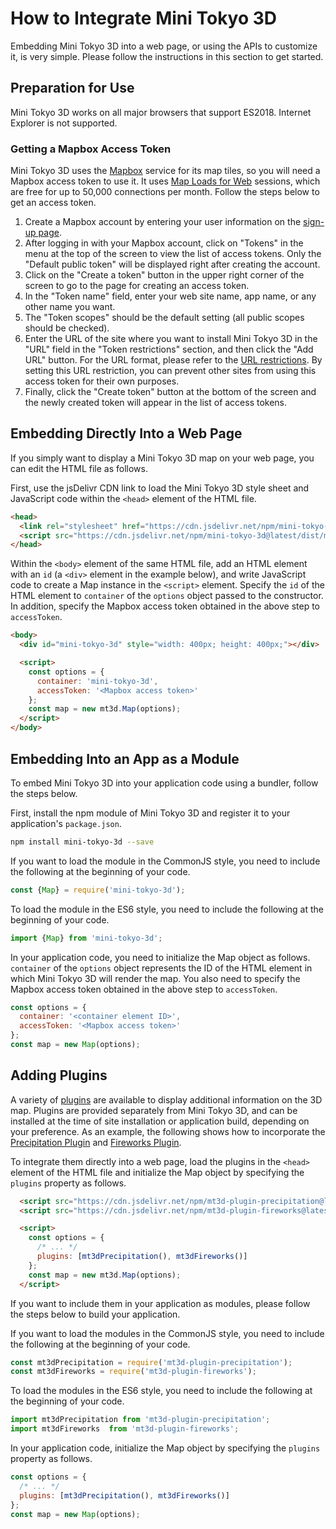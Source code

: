 # How to Integrate Mini Tokyo 3D

Embedding Mini Tokyo 3D into a web page, or using the APIs to customize it, is very simple. Please follow the instructions in this section to get started.

## Preparation for Use

Mini Tokyo 3D works on all major browsers that support ES2018. Internet Explorer is not supported.

### Getting a Mapbox Access Token

Mini Tokyo 3D uses the [Mapbox](https://www.mapbox.com) service for its map tiles, so you will need a Mapbox access token to use it. It uses [Map Loads for Web](https://www.mapbox.com/pricing/#maploads) sessions, which are free for up to 50,000 connections per month. Follow the steps below to get an access token.

1. Create a Mapbox account by entering your user information on the [sign-up page](https://account.mapbox.com/auth/signup/).
2. After logging in with your Mapbox account, click on "Tokens" in the menu at the top of the screen to view the list of access tokens. Only the "Default public token" will be displayed right after creating the account.
3. Click on the "Create a token" button in the upper right corner of the screen to go to the page for creating an access token.
4. In the "Token name" field, enter your web site name, app name, or any other name you want.
5. The "Token scopes" should be the default setting (all public scopes should be checked).
6. Enter the URL of the site where you want to install Mini Tokyo 3D in the "URL" field in the "Token restrictions" section, and then click the "Add URL" button. For the URL format, please refer to the [URL restrictions](https://docs.mapbox.com/accounts/overview/tokens/#url-restrictions). By setting this URL restriction, you can prevent other sites from using this access token for their own purposes.
7. Finally, click the "Create token" button at the bottom of the screen and the newly created token will appear in the list of access tokens.

## Embedding Directly Into a Web Page

If you simply want to display a Mini Tokyo 3D map on your web page, you can edit the HTML file as follows.

First, use the jsDelivr CDN link to load the Mini Tokyo 3D style sheet and JavaScript code within the `<head>` element of the HTML file.

```html
<head>
  <link rel="stylesheet" href="https://cdn.jsdelivr.net/npm/mini-tokyo-3d@latest/dist/mini-tokyo-3d.min.css" />
  <script src="https://cdn.jsdelivr.net/npm/mini-tokyo-3d@latest/dist/mini-tokyo-3d.min.js"></script>
</head>
```

Within the `<body>` element of the same HTML file, add an HTML element with an `id` (a `<div>` element in the example below), and write JavaScript code to create a Map instance in the `<script>` element. Specify the `id` of the HTML element to `container` of the `options` object passed to the constructor. In addition, specify the Mapbox access token obtained in the above step to `accessToken`.

```html
<body>
  <div id="mini-tokyo-3d" style="width: 400px; height: 400px;"></div>

  <script>
    const options = {
      container: 'mini-tokyo-3d',
      accessToken: '<Mapbox access token>'
    };
    const map = new mt3d.Map(options);
  </script>
</body>
```

## Embedding Into an App as a Module

To embed Mini Tokyo 3D into your application code using a bundler, follow the steps below.

First, install the npm module of Mini Tokyo 3D and register it to your application's `package.json`.

```bash
npm install mini-tokyo-3d --save
```

If you want to load the module in the CommonJS style, you need to include the following at the beginning of your code.

```js
const {Map} = require('mini-tokyo-3d');
```

To load the module in the ES6 style, you need to include the following at the beginning of your code.

```js
import {Map} from 'mini-tokyo-3d';
```

In your application code, you need to initialize the Map object as follows. `container` of the `options` object represents the ID of the HTML element in which Mini Tokyo 3D will render the map. You also need to specify the Mapbox access token obtained in the above step to `accessToken`.

```js
const options = {
  container: '<container element ID>',
  accessToken: '<Mapbox access token>'
};
const map = new Map(options);
```

## Adding Plugins

A variety of [plugins](../user-guide/plugins.md) are available to display additional information on the 3D map. Plugins are provided separately from Mini Tokyo 3D, and can be installed at the time of site installation or application build, depending on your preference. As an example, the following shows how to incorporate the [Precipitation Plugin](https://github.com/nagix/mt3d-plugin-precipitation) and [Fireworks Plugin](https://github.com/nagix/mt3d-plugin-fireworks).

To integrate them directly into a web page, load the plugins in the `<head>` element of the HTML file and initialize the Map object by specifying the `plugins` property as follows.

```html
  <script src="https://cdn.jsdelivr.net/npm/mt3d-plugin-precipitation@latest/dist/mt3d-plugin-precipitation.min.js"></script>
  <script src="https://cdn.jsdelivr.net/npm/mt3d-plugin-fireworks@latest/dist/mt3d-plugin-fireworks.min.js"></script>
```

```html
  <script>
    const options = {
      /* ... */
      plugins: [mt3dPrecipitation(), mt3dFireworks()]
    };
    const map = new mt3d.Map(options);
  </script>
```

If you want to include them in your application as modules, please follow the steps below to build your application.

If you want to load the modules in the CommonJS style, you need to include the following at the beginning of your code.

```js
const mt3dPrecipitation = require('mt3d-plugin-precipitation');
const mt3dFireworks = require('mt3d-plugin-fireworks');
```

To load the modules in the ES6 style, you need to include the following at the beginning of your code.

```js
import mt3dPrecipitation from 'mt3d-plugin-precipitation';
import mt3dFireworks  from 'mt3d-plugin-fireworks';
```

In your application code, initialize the Map object by specifying the `plugins` property as follows.

```js
const options = {
  /* ... */
  plugins: [mt3dPrecipitation(), mt3dFireworks()]
};
const map = new Map(options);
```
